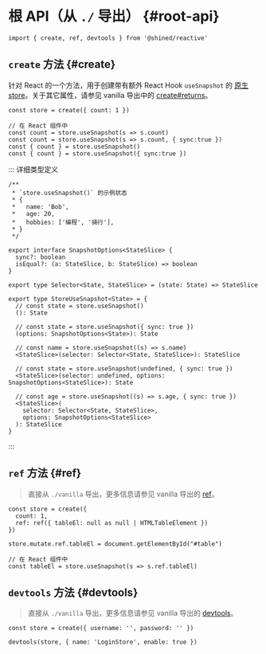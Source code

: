 # 根 API（从 `./` 导出） {#root-api}

```tsx
import { create, ref, devtools } from '@shined/reactive'
```

## `create` 方法 {#create}

针对 React 的一个方法，用于创建带有额外 React Hook `useSnapshot` 的 [原生 store](/zh-cn/reference/vanilla-api#create)。关于其它属性，请参见 vanilla 导出中的 [create#returns](/zh-cn/reference/vanilla-api#create-returns)。

```tsx
const store = create({ count: 1 })

// 在 React 组件中
const count = store.useSnapshot(s => s.count)
const count = store.useSnapshot(s => s.count, { sync:true })
const { count } = store.useSnapshot()
const { count } = store.useSnapshot({ sync:true })
```

::: 详细类型定义

```tsx
/**
 * `store.useSnapshot()` 的示例状态
 * {
 *   name: 'Bob',
 *   age: 20,
 *   hobbies: ['编程', '骑行'],
 * }
 */

export interface SnapshotOptions<StateSlice> {
  sync?: boolean
  isEqual?: (a: StateSlice, b: StateSlice) => boolean
}

export type Selector<State, StateSlice> = (state: State) => StateSlice

export type StoreUseSnapshot<State> = {
  // const state = store.useSnapshot()
  (): State

  // const state = store.useSnapshot({ sync: true })
  (options: SnapshotOptions<State>): State

  // const name = store.useSnapshot((s) => s.name)
  <StateSlice>(selector: Selector<State, StateSlice>): StateSlice

  // const state = store.useSnapshot(undefined, { sync: true })
  <StateSlice>(selector: undefined, options: SnapshotOptions<StateSlice>): State

  // const age = store.useSnapshot((s) => s.age, { sync: true })
  <StateSlice>(
    selector: Selector<State, StateSlice>,
    options: SnapshotOptions<StateSlice>
  ): StateSlice
}
```

:::

## `ref` 方法 {#ref}

> 直接从 `./vanilla` 导出，更多信息请参见 vanilla 导出的 [ref](/zh-cn/reference/vanilla-api#ref)。

```tsx
const store = create({ 
  count: 1,
  ref: ref({ tableEl: null as null | HTMLTableElement })
})

store.mutate.ref.tableEl = document.getElementById("#table")

// 在 React 组件中
const tableEl = store.useSnapshot(s => s.ref.tableEl)
```

## `devtools` 方法 {#devtools}

> 直接从 `./vanilla` 导出，更多信息请参见 vanilla 导出的 [devtools](/zh-cn/reference/vanilla-api#devtools)。

```tsx
const store = create({ username: '', password: '' })

devtools(store, { name: 'LoginStore', enable: true })
```
